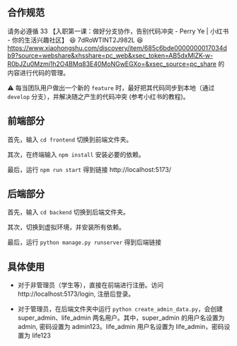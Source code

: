 ## 合作规范

请务必遵循 33 【入职第一课：做好分支协作，告别代码冲突 - Perry Ye | 小红书 - 你的生活兴趣社区】 😆 7dRoWTINT2J982L 😆 https://www.xiaohongshu.com/discovery/item/685c6bde0000000017034db9?source=webshare&xhsshare=pc_web&xsec_token=AB5dxMlZK-w-R0bJZu0Mzmi1h2O4BMq83E40MoNGwEGXo=&xsec_source=pc_share 的内容进行代码的管理。

⚠ 每当团队用户做出一个新的 `feature` 时，最好把其代码同步到本地（通过 `develop` 分支），并解决随之产生的代码冲突 (参考小红书的教程)。

## 前端部分

首先，输入 `cd frontend` 切换到前端文件夹。

其次，在终端输入 `npm install` 安装必要的依赖。

最后，运行 `npm run start` 得到链接 http://localhost:5173/

## 后端部分

首先，输入 `cd backend` 切换到后端文件夹。

其次，切换到虚拟环境，并安装所有依赖。

最后，运行 `python manage.py runserver` 得到后端链接

## 具体使用

- 对于非管理员（学生等），直接在前端进行注册。访问 http://localhost:5173/login, 注册后登录。

- 对于管理员，在后端文件夹中运行 `python create_admin_data.py`，会创建 super_admin、life_admin 两名用户。其中，super_admin 的用户名设置为 admin, 密码设置为 admin123。life_admin 用户名设置为 life_admin，密码设置为 life123